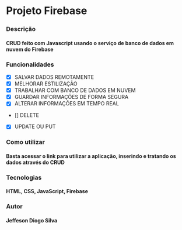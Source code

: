# <h1>Projeto Firebase</h1>


### Descrição
#### CRUD feito com Javascript usando o serviço de banco de dados em nuvem do Firebase

### Funcionalidades

- [X] SALVAR DADOS REMOTAMENTE <br>
- [X] MELHORAR ESTILIZAÇÃO <br>
- [X] TRABALHAR COM BANCO DE DADOS EM NUVEM <br>
- [X] GUARDAR INFORMAÇÕES DE FORMA SEGURA <br>
- [X] ALTERAR INFORMAÇÕES EM TEMPO REAL <br>
- [] DELETE <br>
- [X] UPDATE OU PUT <br>

### Como utilizar
#### Basta acessar o link para utilizar a aplicação, inserindo e tratando os dados através do CRUD

### Tecnologias
#### HTML, CSS, JavaScript, Firebase

### Autor 
#### Jeffeson Diogo Silva


